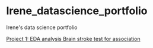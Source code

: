 # Irene_datascience_portfolio
Irene's data science portfolio

[Project 1: EDA analysis Brain stroke test for association](https://github.com/Irene0621/EDA-_Brain_stroke_test_for_association)

